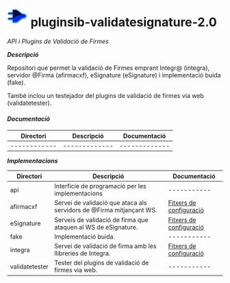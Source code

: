 # ![Logo](https://github.com/GovernIB/maven/raw/binaris/pluginsib/projectinfo_Attachments/icon.jpg) pluginsib-validatesignature-2.0 
*API i Plugins de Validació de Firmes*

***Descripció***

Repositori que permet la validació de Firmes emprant Integr@ (integra), servidor @Firma (afirmacxf), eSignature (eSignature) i implementació buida (fake).

També inclou un testejador del plugins de validació de firmes via web (validatetester).

#### ***Documentació***

Directori | Descripció | Documentació
------------ | ------------- | -------------
------------ | ------------- | -------------

***Implementacions***

Directori | Descripció | Documentació
------------ | ------------- | -------------
api | Interficie de programació per les implementacions | -----------
afirmacxf | Servei de validació que ataca als servidors de @Firma mitjançant WS. | [Fitxers de configuració](./afirmacxf/config)
eSignature | Serveis de validació de firma que ataquen al WS de eSignature. | [Fitxers de configuració](./esignature/config)
fake | Implementació buida. | -----------
integra | Servei de validació de firma amb les llibreries de Integra. | [Fitxers de configuració](./integra/conf)
validatetester | Tester del plugins de validació de firmes via web. | -----------
